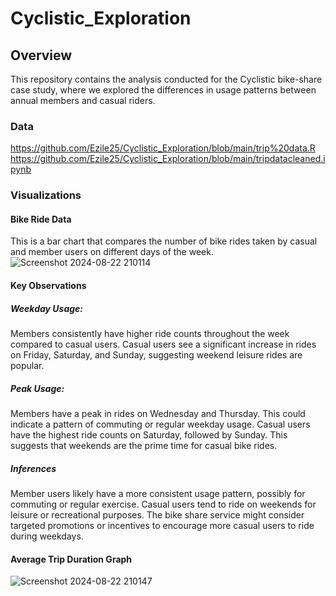 # Cyclistic_Exploration
## Overview
This repository contains the analysis conducted for the Cyclistic bike-share case study, where we explored the differences in usage patterns between annual members and casual riders.
### Data
https://github.com/Ezile25/Cyclistic_Exploration/blob/main/trip%20data.R
https://github.com/Ezile25/Cyclistic_Exploration/blob/main/tripdatacleaned.ipynb

### Visualizations
#### Bike Ride Data
This is a bar chart that compares the number of bike rides taken by casual and member users on different days of the week.
![Screenshot 2024-08-22 210114](https://github.com/user-attachments/assets/33eb9416-d7f8-46e3-b0c5-d102de5670a6)
#### Key Observations
##### Weekday Usage:
Members consistently have higher ride counts throughout the week compared to casual users.
Casual users see a significant increase in rides on Friday, Saturday, and Sunday, suggesting weekend leisure rides are popular.
##### Peak Usage:
Members have a peak in rides on Wednesday and Thursday. This could indicate a pattern of commuting or regular weekday usage.
Casual users have the highest ride counts on Saturday, followed by Sunday. This suggests that weekends are the prime time for casual bike rides.
##### Inferences
Member users likely have a more consistent usage pattern, possibly for commuting or regular exercise.
Casual users tend to ride on weekends for leisure or recreational purposes.
The bike share service might consider targeted promotions or incentives to encourage more casual users to ride during weekdays.

#### Average Trip Duration Graph
![Screenshot 2024-08-22 210147](https://github.com/user-attachments/assets/d4c65f08-87c5-4925-a907-1456a499186b)


